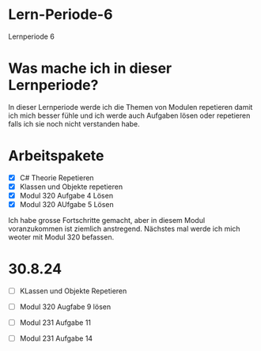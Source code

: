 # Lern-Periode-6
Lernperiode 6

# Was mache ich in dieser Lernperiode? 
In dieser Lernperiode werde ich die Themen von Modulen repetieren damit ich mich besser fühle und ich werde auch Aufgaben lösen oder repetieren falls ich sie noch nicht verstanden habe.

# Arbeitspakete 

- [x] C# Theorie Repetieren
- [x] Klassen und Objekte repetieren 
- [x] Modul 320 Aufgabe 4 Lösen
- [x] Modul 320 AUfgabe 5 Lösen

Ich habe grosse Fortschritte gemacht, aber in diesem Modul voranzukommen ist ziemlich anstregend. Nächstes mal werde ich mich weoter mit Modul 320 befassen. 

# 30.8.24

- [ ] KLassen und Objekte Repetieren 
- [ ] Modul 320 Augfabe 9 lösen 
- [ ] Modul 231 Aufgabe 11
- [ ] Modul 231 Aufgabe 14
      

